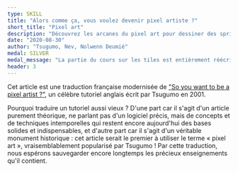 ```yaml
---
type: SKILL
title: "Alors comme ça, vous voulez devenir pixel artiste ?"
short_title: "Pixel art"
description: "Découvrez les arcanes du pixel art pour dessiner des sprites et des tilesets, en apprenant le dithering, l'utilisation stratégique de la couleur ou encore l'animation."
date: "2020-08-30"
author: "Tsugumo, Nev, Nolwenn Deumié"
medal: SILVER
medal_message: "La partie du cours sur les tiles est entièrement réécrite. La deuxième moitié, sur les sprites et l'animation, doit encore être traduite et de l'aide serait appréciée ! [Participer](https://github.com/gamedevalliance/fairedesjeux.fr/issues/6)"
header: 3
---
```


Cet article est une traduction française modernisée de ["So you want to be a pixel artist ?"](http://www.yarrninja.com/pixeltutorial/index.html), un célèbre tutoriel anglais écrit par Tsugumo en 2001.

Pourquoi traduire un tutoriel aussi vieux ? D'une part car il s'agit d'un article purement théorique, ne parlant pas d'un logiciel précis, mais de concepts et de techniques intemporelles qui restent encore aujourd'hui des bases solides et indispensables, et d'autre part car il s'agit d'un véritable monument historique : cet article serait le premier à utiliser le terme « pixel art », vraisemblablement popularisé par Tsugumo ! Par cette traduction, nous espérons sauvegarder encore longtemps les précieux enseignements qu'il contient.
